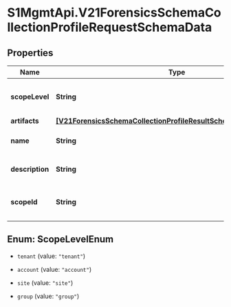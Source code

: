 # S1MgmtApi.V21ForensicsSchemaCollectionProfileRequestSchemaData

## Properties
Name | Type | Description | Notes
------------ | ------------- | ------------- | -------------
**scopeLevel** | **String** | Scope level of the collection profile | 
**artifacts** | [**[V21ForensicsSchemaCollectionProfileResultSchema200DataArtifacts]**](V21ForensicsSchemaCollectionProfileResultSchema200DataArtifacts.md) | Artifacts | 
**name** | **String** | Collection profile name | 
**description** | **String** | Collection profile description | [optional] 
**scopeId** | **String** | Scope ID of the collection profile | [optional] 


<a name="ScopeLevelEnum"></a>
## Enum: ScopeLevelEnum


* `tenant` (value: `"tenant"`)

* `account` (value: `"account"`)

* `site` (value: `"site"`)

* `group` (value: `"group"`)




